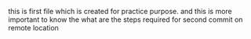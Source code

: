 this is first file which is created for practice purpose.
and this is more important to know the what are the steps required for second commit on remote location
